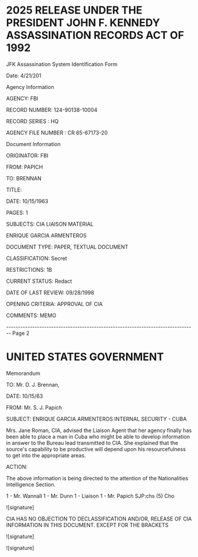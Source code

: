 # 2025 RELEASE UNDER THE PRESIDENT JOHN F. KENNEDY ASSASSINATION RECORDS ACT OF 1992

JFK Assassination System
Identification Form

Date: 4/21/201

Agency Information

AGENCY: FBI

RECORD NUMBER: 124-90138-10004

RECORD SERIES : HQ

AGENCY FILE NUMBER : CR 65-67173-20

Document Information

ORIGINATOR: FBI

FROM: PAPICH

TO: BRENNAN

TITLE:

DATE: 10/15/1963

PAGES: 1

SUBJECTS: CIA LIAISON MATERIAL

ENRIQUE GARCIA ARMENTEROS

DOCUMENT TYPE: PAPER, TEXTUAL DOCUMENT

CLASSIFICATION: Secret

RESTRICTIONS: 1B

CURRENT STATUS: Redact

DATE OF LAST REVIEW: 09/28/1998

OPENING CRITERIA: APPROVAL OF CIA

COMMENTS: MEMO


-------------------------------------------------------------------------------- Page 2

# UNITED STATES GOVERNMENT

Memorandum

TO: Mr. D. J. Brennan,

DATE: 10/15/63

FROM: Mr. S. J. Papich

SUBJECT: ENRIQUE GARCIA ARMENTEROS
INTERNAL SECURITY - CUBA

Mrs. Jane Roman, CIA, advised the Liaison Agent that her agency finally has been able to place a man in Cuba who might be able to develop information in answer to the Bureau lead transmitted to CIA. She explained that the source's capability to be productive will depend upon his resourcefulness to get into the appropriate areas.

ACTION:

The above information is being directed to the attention of the Nationalities Intelligence Section.

1 - Mr. Wannall
1 - Mr. Dunn
1 - Liaison
1 - Mr. Papich
SJP:chs
(5) Cho

![signature]

CIA HAS NO OBJECTION TO
DECLASSIFICATION AND/OR,
RELEASE OF CIA INFORMATION
IN THIS DOCUMENT. EXCEPT FOR THE BRACKETS

![signature]

![signature]
